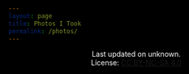 ```yaml
---
layout: page
title: Photos I Took
permalink: /photos/
---
```

<script src="/assets/images.js"></script>

<style>
    /* no scroll bar */
    ::-webkit-scrollbar {
        display: none;
    }

    /* dark theme baby */
    body {
        background: rgba(0,0,0,0) !important;
    }
    html {
        background: #000;
    }
    h1, h2, h3 {
        color: #FFF !important;
    }
    a {
        white-space: nowrap !important;
    }
    .wrapper-footer {
        background: #222 !important;
    }

    /* filter */
    #filter {
        background-image: url(/images/grain.png);
        background-size: 400px 400px;
        height: 0%;
        height: calc(100% - 111px);
        margin-top: 111px;
        width: 100%;
        position: absolute;
        top: 0;
        left: 0;
        opacity: 1;
        filter: contrast(1.5);
        mix-blend-mode: overlay !important;
    }
    @media screen#filter {
    mix-blend-mode: normal !important;
    }
    /* styling photo list */
    #photo-list {
        width: 100%;
        width: calc(100% + 20px);
        margin-top: -30px;
        margin-left: -10px;
    }
    .photo-children {
        max-width: 666px;
        text-align: center;
        margin: auto;
        margin-top: 50px;
        margin-bottom: 50px;
    }
    .photo-children>p{
        margin: 0;
        text-align: center;
        color: #aaa;
        font-size: 80%;
        padding: 0 20px;
    }
    .photo-des{
        opacity: 0.999;
    }
    .photo-date{
        font-size: 50%;
        opacity: 0.5;
        margin-top: 2px;
    }
    .photo-image{
        max-height: 666px;
    }
</style>

<div id="filter"></div>
<p id="hero-title" style="color: #fff;text-align: center;">Last updated on <span id="photo-last-update">unknown</span>. <br/>License: <a href="https://creativecommons.org/licenses/by-nc-sa/4.0/" target="_blank">CC BY-NC-SA 4.0</a></p>
<div id="photo-list"></div>

<script>
    fetch('https://api.github.com/repos/5cf2a7d4bf6e4cdb64b37b7a03b9f2f7/5cf2a7d4bf6e4cdb64b37b7a03b9f2f7.github.io/commits?path=/assets/images.js&page=1&per_page=1')
    .then(response => response.json())
    .then(data => {
      var timestamp = data[0].commit.committer.date;
      var date = new Date(timestamp).toISOString().split('T')[0];
      document.getElementById("photo-last-update").textContent = date;
    });
</script>

<script>
    // utility
    function timeDifference(previous, current = Date.now()) {
        var msPerMinute = 60 * 1000;
        var msPerHour = msPerMinute * 60;
        var msPerDay = msPerHour * 24;
        var msPerMonth = msPerDay * 30;
        var msPerYear = msPerDay * 365;
        var elapsed = current - previous;
        if (elapsed <= 0) {
            return "not long ago";
        } else if (elapsed < msPerMinute) {
            return Math.round(elapsed/1000) + ' second'+((Math.round(elapsed/1000)>1)?'s':'')+' ago';   
        } else if (elapsed < msPerHour) {
            return Math.round(elapsed/msPerMinute) + ' minute'+((Math.round(elapsed/msPerMinute)>1)?'s':'')+' ago';   
        } else if (elapsed < msPerDay ) {
            return Math.round(elapsed/msPerHour) + ' hour'+((Math.round(elapsed/msPerHour)>1)?'s':'')+' ago';   
        } else if (elapsed < msPerMonth) {
            return Math.round(elapsed/msPerDay) + ' day'+((Math.round(elapsed/msPerDay)>1)?'s':'')+' ago';   
        } else if (elapsed < msPerYear) {
            return Math.round(elapsed/msPerMonth) + ' month'+((Math.round(elapsed/msPerMonth)>1)?'s':'')+' ago';   
        } else {
            return Math.round(elapsed/msPerYear) + ' year'+((Math.round(elapsed/msPerYear)>1)?'s':'')+' ago';   
        }
    }
    // search by index
    function searchByIndex(listName = "imageList", targetIndex, removeFound = false) {
        for (let i = 0; i < window[listName].length; i++) { 
            if (window[listName][i].index == targetIndex) {
                var foundItem = window[listName][i];
                if (removeFound) {
                    window[listName].splice(i, 1);
                }
                return foundItem;
            }
        }
        return false;
    }
    // search by parent
    function searchByParent(listName = "hiddenList", targetParent) {
        var listOfFound = [];
        for (let i = 0; i < window[listName].length; i++) { 
            if (window[listName][i].parent == targetParent) {
                listOfFound.push(window[listName][i]);
            }
        }
        if (listOfFound.length > 0) {
            return listOfFound;
        } else {
            return false;
        }
    }

    // parse image list
    var loadCount = 0;
    var imageListUsed = [];
    function loadImageList(targetIndex, trueIndex = false, listName = "imageList") {
        loadCount++;

        // doc scroll position
        var currentPos = document.documentElement.scrollTop;

        // remove step loader
        while (document.getElementsByClassName("lazy-load-toggle").length > 0) {
            document.getElementsByClassName("lazy-load-toggle")[0].remove();
        }

        // load images
        var count = 0;
        var prevDes = "";
        do {
            count++;
            if (targetIndex) {
                if (trueIndex) {
                    var item = window[listName][targetIndex];
                    window[listName].splice(targetIndex, 1);
                } else {
                    var item = searchByIndex(listName, targetIndex, removeFound = true);
                }
                count = window.loadLimit;
                loadCount = 0;
            } else {
                var item = window[listName].shift();
            }
            // backup
            imageListUsed.push(item);

            // build date field
            // get parent date if hidden
            if (item.skip && !item.date && item.parent > 0) {
                var parent = searchByIndex("imageList", item.parent, removeFound = false);
                if (!parent) {
                    parent = searchByIndex("imageListUsed", item.parent, removeFound = false);
                }
                if (parent) {
                    item.date = parent.date;
                }
            }
            // form base
            if (item.date) {
                var dateHtml = timeDifference(Date.parse(item.date));
            } else {
                var dateHtml = `date unknown`;
            }
            // add special tag for hidden
            if (item.skip && !urlParm.get('loadCollection')) {
                dateHtml = `<a class="no-underline">🌟</a> Hidden Item - ` + dateHtml;
            }
            if (item.parent == 0 && item.subs.split("|").length <= 1) {
                dateHtml = `<a class="no-underline">🌟🌟</a>` + dateHtml;
            }
            // finalise date
            dateHtml = `<p class="photo-date" photoTimestamp="`+item.date+`">` + dateHtml + ` <a class="click-to-share no-underline" photoId="`+item.index+`" style="padding-left: 3px; filter: saturate(0);"> 🔗 </a></p>`

            // build reference field
            if (item.ref) {
                var refHtml = " <a href='"+item.ref+"' target='_blank'>view more</a>";
            } else if (item.skip && (item.parent > 0 || (item.parent == 0 && item.subs.split("|").length > 1)) && !urlParm.get('loadCollection')) {
                var collectionLink = "/photos?loadCollection=" + item.parent;
                if (item.subs) {
                    collectionLink = collectionLink + "&subEntries=" + item.subs;
                }
                var refHtml = " <a href='"+collectionLink+"'>view related</a>";
            } else {
                var refHtml = "";
            }

            // build discriptions
            if (!urlParm.get('loadCollection') || refHtml || (!item.skip && !item.parent) || prevDes != item.des) {
                var desHtml = `<p class="photo-des">`+item.des+refHtml+`</p>`;
                prevDes = item.des;
            } else {
                var desHtml = "";
            }

            // append base
            if (!item.url.match(/^https:\/\//g)) {
                item.url = storageBase + item.url;
            }

            var child = `
                <div class="photo-children">
                    <img class="photo-image" src="`+item.url+`"/>
                    `+desHtml+`
                    `+dateHtml+`
                </div>
            `;
            document.getElementById("photo-list").insertAdjacentHTML('beforeend', child);
        } while (count < window.loadLimit && window[listName].length > 0);

        // share buttons
        /*
        Array.prototype.forEach.call(document.getElementsByClassName("click-to-share"), function(element) {
            element.replaceWith(element.cloneNode(true));
        });
        Array.prototype.forEach.call(document.getElementsByClassName("click-to-share"), function(element) {
            element.addEventListener("click", function(){
                var link = window.location.protocol + "//" + window.location.host + "/photos/?loadSingle=" + element.getAttribute("photoId");
                if (item.skip) {
                    link = link + "&hidden=yes";
                }
                console.log(link);
                navigator.clipboard.writeText(link).then(function(){
                    alert("link copied");
                });
            });
        });*/

        // append bottom links
        if (window[listName].length > 0) {
            // append load more
            /*document.getElementById("photo-list").insertAdjacentHTML('beforeend', `<div class="lazy-load-toggle" style="text-align:center; font-size: 130%;"><a class="no-underline" id="lazy-load-more">Load More</a></div>`);
            document.getElementById("lazy-load-more").addEventListener("click", function(){
                document.getElementsByClassName("site-avatar")[0].setAttribute("href", "/photos?loadRandom=yes");
                window.loadLimit = 5;
                loadImageList();
            });

            // append "load all" after the 1st try
            if (loadCount > 1) {
                document.getElementById("photo-list").insertAdjacentHTML('beforeend', `<div class="lazy-load-toggle" style="text-align:center;"><a class="no-underline" id="lazy-load-all" style="filter: saturate(0); font-size: 80%; margin-top: 10px;">Load All (`+window[listName].length+`)</a></div>`);
                document.getElementById("lazy-load-all").addEventListener("click", function(){
                    document.getElementsByClassName("site-avatar")[0].setAttribute("href", "/photos?loadRandom=yes");
                    loadAll();
                });
            }*/
        } else {
            // fuck you adobe portfolio
            document.getElementById("photo-list").insertAdjacentHTML('beforeend', `<div id="the-end" style="text-align:center; font-size: 130%;"><a class="no-underline" href="/photos?loadRandom=yes" style="filter: saturate(0);">The End</a></div>`);
        }

        // repos
        document.documentElement.scrollTop = currentPos;
    }


    // load all easter egg
    // loadAll
    function loadAll(hidden = false) {
        if (toRemove = document.getElementsByClassName("random-toggle")[0]) {
            toRemove.remove();
        }
        var loadTarget = "imageList";
        if (hidden) {
            loadTarget = "hiddenList";
        }
        window.loadLimit = window[loadTarget].length;
        loadImageList(false, false, loadTarget);
    }
    // type "all" -> load all
    window.addEventListener('keypress', (function() {
        var strToType = 'all',
            strTyped = '';
        return function(event) {
            var character = String.fromCharCode(event.which);
            strTyped += character;
            if (strToType.indexOf(strTyped) === -1) strTyped = '';
            else if (strTyped === strToType) {
                strTyped = '';
                loadAll();
            }
        };
    }()));
    // the dark side
    window.addEventListener('keypress', (function() {
        var strToType = 'iknowwhatiamdoing',
            strTyped = '';
        return function(event) {
            var character = String.fromCharCode(event.which);
            strTyped += character;
            if (strToType.indexOf(strTyped) === -1) strTyped = '';
            else if (strTyped === strToType) {
                strTyped = '';
                loadAll(true);
            }
        };
    }()));

    // fix noir incompa
    document.getElementById("filter").style.setProperty('mix-blend-mode', 'overlay', 'important');

    // check storage base and render
    var storageBase = "https://storage.beriru.me";
    var storageBackup = "https://raw.githubusercontent.com/98827ddb7e5a2c2e261912a23d9251d6/storage/master";
    function updateImageBase(url = storageBackup, oriUrl = storageBase) {
        var imgToEdit = document.getElementsByClassName("photo-image");
        Array.prototype.forEach.call(imgToEdit, function(img) {
            var oriSrc = img.src;
            var newSrc = oriSrc.replace(oriUrl, url);
            img.src = newSrc;
        });
        storageBase = url;
    }
    async function storageFallback() {
        try {
            var response = await fetch(storageBase);        
            if (response.ok) {
              var content = await response.text();
              if (content != "of course it bloody works\n") {
                updateImageBase();
              }
            } else {
                updateImageBase();
            }
        } catch (e) {
            console.log(e);
            updateImageBase();
        }
        console.log("Using: " + storageBase);
    }
    storageFallback();

    // handle url param
    const urlParm = new URLSearchParams(window.location.search);

    // default flag
    var defaultLoad = true

    // load specific
    if (loadIndex = urlParm.get('loadSingle')) {
        var targetList = "imageList";
        if (urlParm.get('hidden') == "yes") {
            targetList = "hiddenList";
        }
        if (loadIndex <= window[targetList].length) {
            loadImageList(loadIndex, false, targetList);
            /* document.getElementsByClassName("lazy-load-toggle")[0].insertAdjacentHTML("beforebegin", `
                    <div class="random-toggle" style="text-align:center; font-size: 130%;"><a class="no-underline" id="new-random">I'm Feeling Lucky</a></div>
                `);
            document.getElementById("new-random").addEventListener("click", function(){
                getRandom(true);
            });
            document.getElementById('lazy-load-more').innerText = "View Latest";
            document.getElementById('lazy-load-more').style.fontSize = "80%";
            document.getElementById('lazy-load-more').style.filter = "saturate(0)";
            */
            defaultLoad = false;
        }
    }

    // load collection by parent index
    function getCollction(collectionIndex, subCollectionIndexs = []) {
        var collection = [];

        // get parent
        var parent = searchByIndex("imageList", collectionIndex, removeFound = false);
        if (parent) {
            collection.push(parent);
        }

        // get children
        if (subCollectionIndexs.length > 0 && collectionIndex == 0) {
            subCollectionIndexs.forEach(function(index){
                var children = searchByIndex("hiddenList", index, removeFound = true);
                if (children) {
                    collection.push(children);
                }
            });
        } else {
            var childrens = searchByParent("hiddenList", collectionIndex);
            if (childrens.length > 0) {
                collection = collection.concat(childrens);
            }
        }

        // return
        return collection;
    }
    var collectionList = [];
    if (collectionIndex = urlParm.get('loadCollection')) {
        if (collectionIndex <= imageList.length && collectionIndex >= 0) {
            if (collectionIndex == 0 && urlParm.get('subEntries')) {
                var subEntries = urlParm.get('subEntries').split("|");
                collectionList = getCollction(collectionIndex, subEntries);
            } else {
                collectionList = getCollction(collectionIndex);
            }

            // draw the list
            window.loadLimit = collectionList.length;
            loadImageList(targetIndex = false, trueIndex = false, listName = "collectionList");

            // add collection link
            document.getElementById("the-end").insertAdjacentHTML("beforebegin", `
                <div  style="text-align:center; font-size: 130%; filter: saturate(0);"><a class="no-underline" id="copy-collection"> 🔗 </a></div>
            `);
            document.getElementById("copy-collection").addEventListener("click", function(){
                var link = window.location.href;
                console.log(link);
                navigator.clipboard.writeText(link).then(function(){
                    alert("collection link copied");
                });
            });

            // prevent default
            defaultLoad = false;
        }
    }

    // load random one
    var hitNormal = 0;
    var probNormal = 95;
    var probHidden = 5;
    var minHitAdj = 2;
    var improvOddAdj = 0;
    var enableHidden = false;
    function getRandom(manual = false) {
        // remove current
        if (toRemove = document.getElementsByClassName("photo-children")[0]) {
            toRemove.remove();
        }

        // get type
        var targetList = "imageList";
        if (manual && enableHidden) {
            // rand and min hit
            var loadTypeRand = Math.random() * (probNormal + probHidden - 1) + 1;
            hitNormal++;
            if (loadTypeRand > probNormal || hitNormal >= (probNormal / probHidden) * minHitAdj) {
                targetList = "hiddenList";
                hitNormal = 0;
            } else {
                // improve odds
                if (probHidden < probNormal) {
                    probHidden = Math.floor(probHidden + (hitNormal * (1 / improvOddAdj)));
                }
            }
        }

        // get target
        var loadTargetIndex = Math.random() * (window[targetList].length - 0) + 0;
        loadTargetIndex = Math.floor(loadTargetIndex);
        loadImageList(loadTargetIndex, true, targetList);

        // locate
        if (manual) {
            document.getElementsByClassName("photo-image")[0].addEventListener("load", function(){
                document.getElementsByClassName("photo-children")[0].scrollIntoView(); 
                window.scrollBy(0, -20);
            });
        }
         
        // add more random link
        if (toRemove = document.getElementsByClassName("random-toggle")[0]) {
            toRemove.remove();
        }
        if (imageList.length > 10) {
            /*
            document.getElementsByClassName("lazy-load-toggle")[0].insertAdjacentHTML("beforebegin", `
                <div class="random-toggle" style="text-align:center; font-size: 130%;"><a class="no-underline" id="new-random">I'm Feeling Lucky</a></div>
            `);
            document.getElementById("new-random").addEventListener("click", function(){
                getRandom(true);
            });
            */
        }

        // adjust lazy load
        /*document.getElementById('lazy-load-more').innerText = "View Latest";
        document.getElementById('lazy-load-more').style.fontSize = "80%";
        document.getElementById('lazy-load-more').style.filter = "saturate(0)";
        document.getElementById('lazy-load-more').addEventListener("click", function(){
            if (toRemove = document.getElementsByClassName("random-toggle")[0]) {
                toRemove.remove();
            }
        });*/
    }
    if (urlParm.get('loadRandom') == "yes") {
        // do random
        getRandom();

        // adjust hero
        document.getElementById("hero-title").insertAdjacentHTML("afterend", `<p style="color: #fff;text-align: center;">Here is a random one:</p>`);

        // disable default
        defaultLoad = false;
    }

    // customise load limit
    if (cusLoadLimit = urlParm.get('loadLimit')) {
        if (cusLoadLimit > imageList.length || cusLoadLimit == 0) {
            window.loadLimit = imageList.length;
        } else {
            window.loadLimit = cusLoadLimit;
        }
    }

    // display external pic
    if (extImgSrc = urlParm.get('loadExt')) {
        defaultLoad = false;
        document.getElementsByTagName("h1")[0].remove();
        document.getElementById("hero-title").remove();
        var child = `
            <div class="photo-children">
                <img class="photo-image" src="`+extImgSrc+`"/>
                <p class="photo-date">(external image)</p>
                <p class="photo-des"><a id="go-back">Close</a></p>
            </div>
        `;
        document.getElementById("photo-list").insertAdjacentHTML('beforeend', child);
        document.getElementById("go-back").addEventListener("click", function(){
            window.close();
        });
    }

    // alter avatar logic when it is not default or random
    if (!defaultLoad && urlParm.get('loadRandom') != "yes") {
        document.getElementsByClassName("site-avatar")[0].setAttribute("href", "/photos?loadRandom=yes");
    }

    // global default
    if (!imageList) {
        document.getElementById("photo-list").innerHTML = `<p style="color: #fff;text-align: center;">Something is not right, please refresh the page.</p>`
    } else if (defaultLoad) {
        // load first 10
        window.loadLimit = 5; // default
        loadImageList(false, false, "imageList");
    }

    
</script>